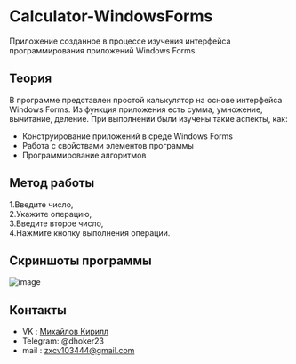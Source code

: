 # Calculator-WindowsForms
Приложение созданное в процессе изучения интерфейса программирования приложений Windows Forms
## Теория
В программе представлен простой калькулятор на основе интерфейса Windows Forms. Из функция приложения есть сумма, умножение, вычитание, деление.
При выполнении были изучены такие аспекты, как:
- Конструирование приложений в среде Windows Forms
- Работа с свойствами элементов программы
- Программирование алгоритмов
## Метод работы
1.Введите число,  
2.Укажите операцию,  
3.Введите второе число,  
4.Нажмите кнопку выполнения операции.  
## Скриншоты программы
![image](https://github.com/dhoker23/Calculator-WindowsForms/assets/44202889/37aa62f6-3e99-4bc9-8d6f-9a472d7bcd23)  
## Контакты
- VK : [Михайлов Кирилл](https://vk.com/kirill.mixailov)
- Telegram: @dhoker23
- mail : zxcv103444@gmail.com
